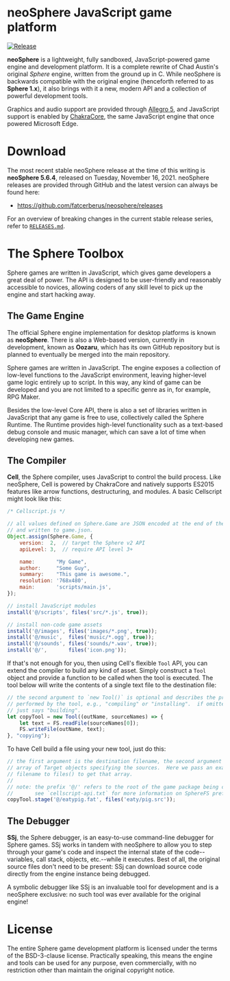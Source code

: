 neoSphere JavaScript game platform
==================================

[![Release](https://img.shields.io/github/release/fatcerberus/neosphere.svg)](https://github.com/fatcerberus/sphere/releases/latest)

**neoSphere** is a lightweight, fully sandboxed, JavaScript-powered game
engine and development platform.  It is a complete rewrite of Chad Austin's
original *Sphere* engine, written from the ground up in C.  While neoSphere is
backwards compatible with the original engine (henceforth referred to as
**Sphere 1.x**), it also brings with it a new, modern API and a collection of
powerful development tools.

Graphics and audio support are provided through
[Allegro 5](http://liballeg.org), and JavaScript support is enabled by
[ChakraCore](https://github.com/Microsoft/ChakraCore), the same JavaScript
engine that once powered Microsoft Edge.


Download
========

The most recent stable neoSphere release at the time of this writing is
**neoSphere 5.6.4**, released on Tuesday, November 16, 2021.  neoSphere
releases are provided through GitHub and the latest version can always be found
here:

* <https://github.com/fatcerberus/neosphere/releases>

For an overview of breaking changes in the current stable release series, refer
to [`RELEASES.md`](RELEASES.md).


The Sphere Toolbox
==================

Sphere games are written in JavaScript, which gives game developers a great
deal of power.  The API is designed to be user-friendly and reasonably
accessible to novices, allowing coders of any skill level to pick up the engine
and start hacking away.

The Game Engine
---------------

The official Sphere engine implementation for desktop platforms is known as
**neoSphere**.  There is also a Web-based version, currently in development,
known as **Oozaru**, which has its own GitHub repository but is planned to
eventually be merged into the main repository. 

Sphere games are written in JavaScript.  The engine exposes a collection of
low-level functions to the JavaScript environment, leaving higher-level game
logic entirely up to script.  In this way, any kind of game can be developed
and you are not limited to a specific genre as in, for example, RPG Maker.

Besides the low-level Core API, there is also a set of libraries written in
JavaScript that any game is free to use, collectively called the
Sphere Runtime.  The Runtime provides high-level functionality such as a
text-based debug console and music manager, which can save a lot of time when
developing new games.


The Compiler
------------

**Cell**, the Sphere compiler, uses JavaScript to control the build process.
Like neoSphere, Cell is powered by ChakraCore and natively supports ES2015
features like arrow functions, destructuring, and modules.  A basic Cellscript
might look like this:

```js
/* Cellscript.js */

// all values defined on Sphere.Game are JSON encoded at the end of the build
// and written to game.json.
Object.assign(Sphere.Game, {
    version:  2,  // target the Sphere v2 API
    apiLevel: 3,  // require API level 3+

    name:       "My Game",
    author:     "Some Guy",
    summary:    "This game is awesome.",
    resolution: '768x480',
    main:       'scripts/main.js',
});

// install JavaScript modules
install('@/scripts', files('src/*.js', true));

// install non-code game assets
install('@/images', files('images/*.png', true));
install('@/music',  files('music/*.ogg', true));
install('@/sounds', files('sounds/*.wav', true));
install('@/',       files('icon.png'));
```

If that's not enough for you, then using Cell's flexible `Tool` API, you can
extend the compiler to build any kind of asset.  Simply construct a `Tool`
object and provide a function to be called when the tool is executed.  The tool
below will write the contents of a single text file to the destination file:

```js
// the second argument to `new Tool()` is optional and describes the process
// performed by the tool, e.g., "compiling" or "installing".  if omitted, Cell
// just says "building".
let copyTool = new Tool((outName, sourceNames) => {
    let text = FS.readFile(sourceNames[0]);
    FS.writeFile(outName, text);
}, "copying");
```

To have Cell build a file using your new tool, just do this:

```js
// the first argument is the destination filename, the second argument is an
// array of Target objects specifying the sources.  Here we pass an exact
// filename to files() to get that array.
//
// note: the prefix '@/' refers to the root of the game package being compiled.
//       see `cellscript-api.txt` for more information on SphereFS prefixes.
copyTool.stage('@/eatypig.fat', files('eaty/pig.src'));
```


The Debugger
------------

**SSj**, the Sphere debugger, is an easy-to-use command-line debugger for
Sphere games.  SSj works in tandem with neoSphere to allow you to step through
your game's code and inspect the internal state of the code--variables, call
stack, objects, etc.--while it executes.  Best of all, the original source
files don't need to be present: SSj can download source code directly from the
engine instance being debugged.

A symbolic debugger like SSj is an invaluable tool for development and is a
neoSphere exclusive: no such tool was ever available for the original engine!


License
=======

The entire Sphere game development platform is licensed under the terms of the
BSD-3-clause license.  Practically speaking, this means the engine and tools
can be used for any purpose, even commercially, with no restriction other than
maintain the original copyright notice.
